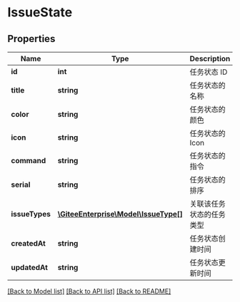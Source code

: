 # IssueState

## Properties
Name | Type | Description | Notes
------------ | ------------- | ------------- | -------------
**id** | **int** | 任务状态 ID | [optional] 
**title** | **string** | 任务状态的名称 | [optional] 
**color** | **string** | 任务状态的颜色 | [optional] 
**icon** | **string** | 任务状态的 Icon | [optional] 
**command** | **string** | 任务状态的 指令 | [optional] 
**serial** | **string** | 任务状态的 排序 | [optional] 
**issueTypes** | [**\GiteeEnterprise\Model\IssueType[]**](IssueType.md) | 关联该任务状态的任务类型 | [optional] 
**createdAt** | **string** | 任务状态创建时间 | [optional] 
**updatedAt** | **string** | 任务状态更新时间 | [optional] 

[[Back to Model list]](../../README.md#documentation-for-models) [[Back to API list]](../../README.md#documentation-for-api-endpoints) [[Back to README]](../../README.md)


